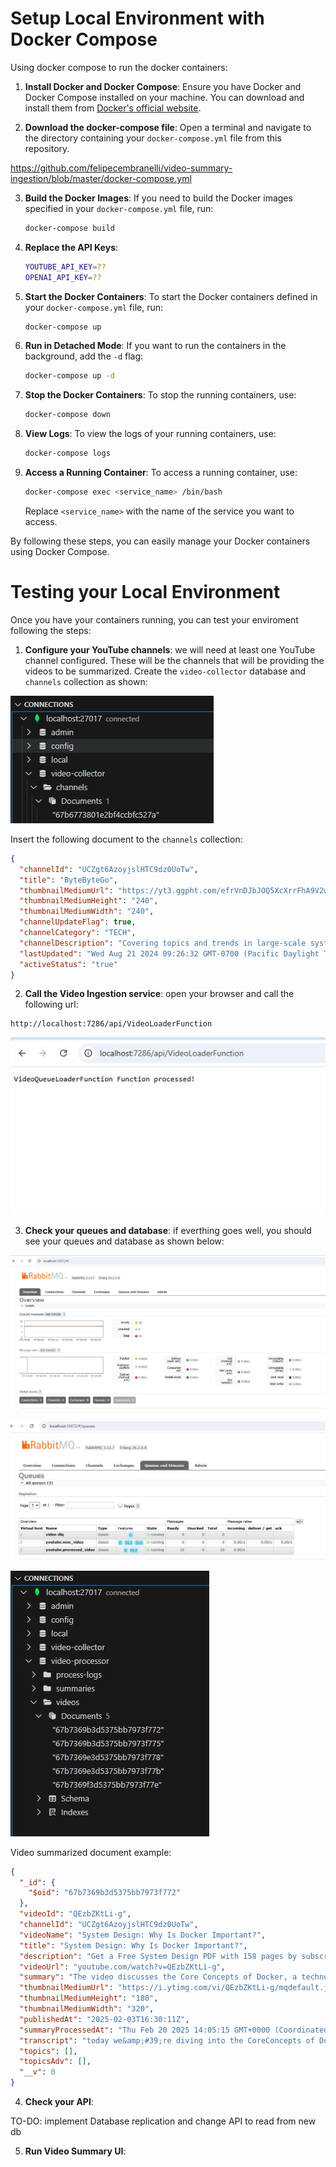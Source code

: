 # Setup Local Environment with Docker Compose

Using docker compose to run the docker containers:

1. **Install Docker and Docker Compose**: Ensure you have Docker and Docker Compose installed on your machine. You can download and install them from [Docker's official website](https://www.docker.com/get-started).

2. **Download the docker-compose file**: Open a terminal and navigate to the directory containing your `docker-compose.yml` file from this repository.

https://github.com/felipecembranelli/video-summary-ingestion/blob/master/docker-compose.yml

3. **Build the Docker Images**: If you need to build the Docker images specified in your `docker-compose.yml` file, run:
    ```sh
    docker-compose build
    ```

4. **Replace the API Keys**: 

    ```sh
    YOUTUBE_API_KEY=??
    OPENAI_API_KEY=??
    ```


5. **Start the Docker Containers**: To start the Docker containers defined in your `docker-compose.yml` file, run:
    ```sh
    docker-compose up
    ```

6. **Run in Detached Mode**: If you want to run the containers in the background, add the `-d` flag:
    ```sh
    docker-compose up -d
    ```

7. **Stop the Docker Containers**: To stop the running containers, use:
    ```sh
    docker-compose down
    ```

8. **View Logs**: To view the logs of your running containers, use:
    ```sh
    docker-compose logs
    ```

9. **Access a Running Container**: To access a running container, use:
    ```sh
    docker-compose exec <service_name> /bin/bash
    ```
    Replace `<service_name>` with the name of the service you want to access.

By following these steps, you can easily manage your Docker containers using Docker Compose.


# Testing your Local Environment

Once you have your containers running, you can test your enviroment following the steps:

1. **Configure your YouTube channels**: we will need at least one YouTube channel configured. These will be the channels that will be providing the videos to be summarized. Create the `video-collector` database and `channels` collection as shown:

![alt text](../img/db1_setup.JPG)

Insert the following document to the `channels` collection:

```json
{
  "channelId": "UCZgt6AzoyjslHTC9dz0UoTw",
  "title": "ByteByteGo",
  "thumbnailMediumUrl": "https://yt3.ggpht.com/efrVnDJbJOQ5XcXrrFhA9V2wTXh6gP_i0KycoYjqhN3nEh6VbCgqMQakAcFqEsguw7wxhHEjnA=s240-c-k-c0x00ffffff-no-rj",
  "thumbnailMediumHeight": "240",
  "thumbnailMediumWidth": "240",
  "channelUpdateFlag": true,
  "channelCategory": "TECH",
  "channelDescription": "Covering topics and trends in large-scale system design, from the authors of the best-selling System Design Interview book series. This channel is managed by Alex Xu and Sahn Lam.\n\nTo master system design, get our 158-page System Design PDF for free by subscribing to our weekly newsletter (10-min read): https://bit.ly/3tfAlYD\n\nTake our system design online course: https://bit.ly/3mlDSk9\n",
  "lastUpdated": "Wed Aug 21 2024 09:26:32 GMT-0700 (Pacific Daylight Time)",
  "activeStatus": "true"
}
```

2. **Call the Video Ingestion service**: open your browser and call the following url:

```
http://localhost:7286/api/VideoLoaderFunction
```

![alt text](../img/call_ingestion.JPG)

3. **Check your queues and database**: if everthing goes well, you should see your queues and database as shown below:

![alt text](../img/check_queue_overview.JPG)

![alt text](../img/check_queue_details.JPG)

![alt text](../img/db_processed.JPG)

Video summarized document example:

```json
{
  "_id": {
    "$oid": "67b7369b3d5375bb7973f772"
  },
  "videoId": "QEzbZKtLi-g",
  "channelId": "UCZgt6AzoyjslHTC9dz0UoTw",
  "videoName": "System Design: Why Is Docker Important?",
  "title": "System Design: Why Is Docker Important?",
  "description": "Get a Free System Design PDF with 158 pages by subscribing to our weekly newsletter: https://bit.ly/bbg-social\n\nAnimation tools: Adobe Illustrator and After Effects.\n\nCheckout our bestselling System Design Interview books: \nVolume 1: https://amzn.to/3Ou7gkd\nVolume 2: https://amzn.to/3HqGozy\n\nThe digital version of System Design Interview books: https://bit.ly/3mlDSk9\n\nABOUT US: \nCovering topics and trends in large-scale system design, from the authors of the best-selling System Design Interview series.",
  "videoUrl": "youtube.com/watch?v=QEzbZKtLi-g",
  "summary": "The video discusses the Core Concepts of Docker, a technology that revolutionizes how applications are built, deployed, and scaled. It delves into the Docker file, which is where the environment for an application is defined by specifying a base image, selecting necessary components, and reducing layers to keep images lean and efficient. Each instruction in the Docker file creates a new layer that captures specific changes and configurations. These layers form Docker images, self-contained packages that include all components needed for an application. Images are immutable, ensuring consistency between development and production environments. Containers are runtime instances of images that share the system's kernel but maintain isolation through Linux kernel features. Docker Registries act as repositories for images, whether publicly on Docker Hub or privately. Data persistence in containers is achieved through Docker volumes, which exist independently and persist data across container life cycles. Docker Compose allows for the definition of multi-container applications in a simple YAML file, facilitating setup of services, networks, and volumes under version control. For production deployments, container orchestrators like Kubernetes are utilized to manage containers at scale, providing features like automatic failover, load balancing, and self-healing infrastructure. The CLI serves as the primary tool for interacting with Docker, from building images to running containers. The video also mentions other tools like containerd and runc, which focus on container execution and image management.\n\nBULLETS:\n\n- Core Concepts of Docker technology\n- Docker file foundation for defining application environment\n- Creation of lean and efficient Docker images through layering\n- Immutability of Docker images for consistent deployments\n- Containers as runtime instances of Docker images with kernel sharing and isolation\n- Docker Registries as repositories for Docker images\n- Data persistence in containers using Docker volumes\n- Docker Compose for defining multi-container applications\n- Container orchestrators like Kubernetes for managing containers at scale\n- CLI as the primary tool for interacting with Docker\n- Other tools like containerd and runc for specialized container execution and image management.",
  "thumbnailMediumUrl": "https://i.ytimg.com/vi/QEzbZKtLi-g/mqdefault.jpg",
  "thumbnailMediumHeight": "180",
  "thumbnailMediumWidth": "320",
  "publishedAt": "2025-02-03T16:30:11Z",
  "summaryProcessedAt": "Thu Feb 20 2025 14:05:15 GMT+0000 (Coordinated Universal Time)",
  "transcript": "today we&amp;#39;re diving into the CoreConcepts of Docker the technology thatwe shape how we build deploy and scaleapplications is simple consistent and itworks everywhere let&amp;#39;s start with thefoundation the docker file this is wherewe Define the environment ourapplication needs we specify our baseimage like note 14 Alpine carefullyselecting what we need and nothing morewe choose slim variants of officialimages combine commands to reduce layersand remove build tools after compilationthese practices keep our images lean andefficient inside our Docker file eachinstruction creates a new layer theselayers capture specific changes to filesand the configuration we specify thebase image install dependencies and copythe application code this layerstructure means Docker can cach andreuse parts that don&amp;#39;t change speedingup builds from these layers we createdocky images this self-containedpackages that include everything ourapplication needs the runtime systemtools libraries and application code allbundled together images are immutableonce built they cannot be modified onlyreplaced with new versions thisimmutability guarantees that what wetest in development runs identically inproduction now let&amp;#39;s talk aboutcontainers these runtime instances ofour images are like we because theyshare the whole system&amp;#39;s kernel yet eachcontainer maintains straight isolationthrough Linux kernel features namespaces partition system resources likeprocess trees and network interfaces cgroups provide fine grain resourcecontrols through this architecturemultiple containers can run from thesame image each with its own isolatedstate for distribution we rely on DockerRegistries these repositories become thesingle source of Truth for our imageswhether we&amp;#39;re using Docker Hub publiclyor running a private registry internallythe principle Remains the Same buildonce run anywhere this solves the ho itworks on my machine problem datapersistence in containers introduces aninteresting challenge docka volumesprovide the solution unlike thecontainer&amp;#39;s writable layer volumes existindependently and persist data acrosscontainer life cycles we can share thembetween containers and mount them tospecific paths which is good fordatabases share assets configurationfiles and any data we need to preserveas apps grow more complex we turn todarker compos it let us Definemulticontainer applications in a simpleyo file with compost we describe ourentire setup Services networks volumesand keep it all under Version Control itmakes development straightforward inproduction we often move to containerorchestrators like kubernetes theseplatforms handle the complexity of runrunning containers at scale automaticfailover low balancing rolling updatesand self-healing infrastructure theyprovide robust service Discoveryintegrated monitoring and fine grainaccess control the productiondeployments demand at the heart of ourinteraction with Docker is the CLI thisis where we interact with DockerBuilding images running containersmanaging networks the docker demons doesthe hard work in the background makingit all feel effortless the containerruntime landscape extends Beyond Dockertools like container D and pman offerspecialized runtime Focus purely oncontainer execution and image managementthey are particularly useful whenworking with orchestrators likekubernetes if you like a video you mightlike a system design newsletter as wellit covers topics and Trends in largescale system design trusted by 1 millionreaders subscrib at blog. bybo come",
  "topics": [],
  "topicsAdv": [],
  "__v": 0
}
```

4. **Check your API**:

TO-DO: implement Database replication and change API to read from new db

5. **Run Video Summary UI**:


